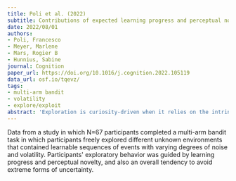 ```yaml
---
title: Poli et al. (2022)
subtitle: Contributions of expected learning progress and perceptual novelty to curiosity-driven exploration
date: 2022/08/01
authors:
- Poli, Francesco
- Meyer, Marlene
- Mars, Rogier B
- Hunnius, Sabine
journal: Cognition
paper_url: https://doi.org/10.1016/j.cognition.2022.105119
data_url: osf.io/tqevz/
tags:
- multi-arm bandit
- volatility
- explore/exploit
abstract: 'Exploration is curiosity-driven when it relies on the intrinsic motivation to know rather than on extrinsic rewards. Recent evidence shows that artificial agents perform better on a variety of tasks when their learning is curiosity-driven, and humans often engage in curiosity-driven learning when sampling information from the environment. However, which mechanisms underlie curiosity is still unclear. Here, we let participants freely explore different unknown environments that contained learnable sequences of events with varying degrees of noise and volatility. A hierarchical reinforcement learning model captured how participants were learning in these different kinds of unknown environments, and it also tracked the errors they expected to make and the learning opportunities they were planning to seek. With this computational approach, we show that participants exploratory behavior is guided by learning progress and perceptual novelty. Moreover, we demonstrate an overall tendency of participants to avoid extreme forms of uncertainty. These findings elucidate the cognitive mechanisms that underlie curiosity-driven exploration of unknown environments. Implications of this novel way of quantifying curiosity within a reinforcement learning framework are discussed.'
---
```


Data from a study in which N=67 participants completed a multi-arm bandit task in which participants freely explored different unknown environments that contained learnable sequences of events with varying degrees of noise and volatility. Participants' exploratory behavior was guided by learning progress and perceptual novelty, and also an overall tendency to avoid extreme forms of uncertainty.
